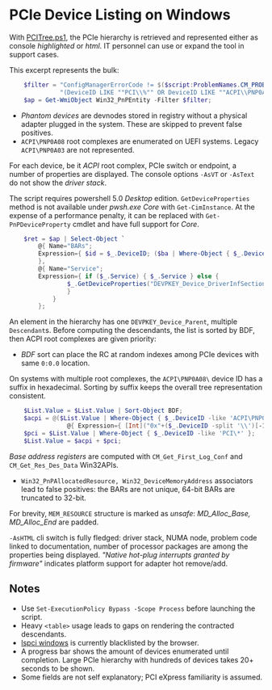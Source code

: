 PCIe Device Listing on Windows
===

With [PCITree.ps1](https://github.com/armaber/scripts/blob/main/PCITree/PCITree.ps1), 
the PCIe hierarchy is retrieved and represented either as console *highlighted*
or *html*. IT personnel can use or expand the tool in support cases.

This excerpt represents the bulk:

```powershell
    $filter = "ConfigManagerErrorCode != $($script:ProblemNames.CM_PROB_PHANTOM) AND " +
              "(DeviceID LIKE ""PCI\\%"" OR DeviceID LIKE ""ACPI\\PNP0A08\\%"")";
    $ap = Get-WmiObject Win32_PnPEntity -Filter $filter;
```

* *Phantom devices* are devnodes stored in registry without a physical adapter plugged
  in the system. These are skipped to prevent false positives.
* `ACPI\PNP0A08` root complexes are enumerated on UEFI systems. Legacy `ACPI\PNP0A03`
  are not represented.

For each device, be it *ACPI* root complex, PCIe switch or endpoint, a number of properties
are displayed. The console options `-AsVT` or `-AsText` do not show the *driver stack*.

The script requires powershell 5.0 *Desktop* edition. `GetDeviceProperties` method is not
available under *pwsh.exe* *Core* with `Get-CimInstance`. At the expense of a performance penalty,
it can be replaced with `Get-PnPDeviceProperty` cmdlet and have full support for *Core*.

```powershell
    $ret = $ap | Select-Object `
        @{ Name="BARs";
        Expression={ $id = $_.DeviceID; ($ba | Where-Object { $_.DeviceID -eq $id }).BAR }
        },
        @{ Name="Service";
        Expression={ if ($_.Service) { $_.Service } else {
                $_.GetDeviceProperties("DEVPKEY_Device_DriverInfSection").deviceProperties.Data 
                }
            }
        };
```

An element in the hierarchy has one `DEVPKEY_Device_Parent`, multiple `Descendant`s.
Before computing the descendants, the list is sorted by BDF, then ACPI root complexes
are given priority: 

* *BDF* sort can place the RC at random indexes among PCIe devices with same `0:0.0`
  location. 

On systems with multiple root complexes, the `ACPI\PNP0A08\`
device ID has a suffix in hexadecimal. Sorting by suffix keeps the overall tree
representation consistent.

```powershell
    $List.Value = $List.Value | Sort-Object BDF;
    $acpi = @($List.Value | Where-Object { $_.DeviceID -like 'ACPI\PNP0A08\*' } | Sort-Object `
                @{ Expression={ [Int]("0x"+($_.DeviceID -split '\\')[-1]) } });
    $pci = $List.Value | Where-Object { $_.DeviceID -like 'PCI\*' };
    $List.Value = $acpi + $pci;
```

*Base address registers* are computed with `CM_Get_First_Log_Conf` and `CM_Get_Res_Des_Data`
Win32APIs.

* `Win32_PnPAllocatedResource, Win32_DeviceMemoryAddress` associators lead to false
positives: the BARs are not unique, 64-bit BARs are truncated to 32-bit.

For brevity, `MEM_RESOURCE` structure is marked as *unsafe*: *MD_Alloc_Base, MD_Alloc_End*
are padded.

`-AsHTML` cli switch is fully fledged: driver stack, NUMA node, problem code linked
to documentation, number of processor packages are among the properties being displayed.
*"Native hot-plug interrupts granted by firmware"* indicates platform support for adapter
hot remove/add.

Notes
---
* Use `Set-ExecutionPolicy Bypass -Scope Process` before launching the script.
* Heavy `<table>` usage leads to gaps on rendering the contracted descendants.
* [lspci windows](https://eternallybored.org/misc/pciutils/) is currently blacklisted by
  the browser.
* A progress bar shows the amount of devices enumerated until completion. Large PCIe
  hierarchy with hundreds of devices takes 20+ seconds to be shown.
* Some fields are not self explanatory; PCI eXpress familiarity is assumed.
